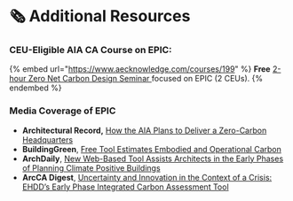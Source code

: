 # 🗞 Additional Resources

### **CEU-Eligible AIA CA Course on EPIC:**

{% embed url="https://www.aecknowledge.com/courses/199" %}
**Free** [2-hour Zero Net Carbon Design Seminar ](https://www.aecknowledge.com/courses/199)focused on EPIC (2 CEUs).
{% endembed %}

### Media Coverage of EPIC

* **Architectural Record,** [How the AIA Plans to Deliver a Zero-Carbon Headquarters](https://www.architecturalrecord.com/articles/15651-how-the-aia-plans-to-deliver-a-zero-carbon-headquarters)
* **BuildingGreen**, [Free Tool Estimates Embodied and Operational Carbon](https://www.buildinggreen.com/newsbrief/free-tool-estimates-embodied-and-operational-carbon)
* **ArchDaily**, [New Web-Based Tool Assists Architects in the Early Phases of Planning Climate Positive Buildings](https://www.archdaily.com/984965/ehdd-launches-epic-a-web-based-tool-for-planning-climate-positive-buildings)
* **ArcCA Digest**, [Uncertainty and Innovation in the Context of a Crisis: EHDD’s Early Phase Integrated Carbon Assessment Tool](https://arccadigest.org/uncertainty-and-innovation-in-the-context-of-a-crisis-ehdds-early-phase-integrated-carbon-assessment/)
